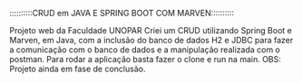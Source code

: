 ::::::::::CRUD em JAVA E SPRING BOOT COM MARVEN::::::::::

Projeto web da Faculdade UNOPAR 
Criei um CRUD utilizando Spring Boot e Marven, em Java, com a inclusão do banco de dados H2 e 
JDBC para fazer a comunicação com o banco de dados e a manipulação realizada com o postman.
  Para rodar a aplicação basta fazer o clone e run na main.
  OBS: Projeto ainda em fase de conclusão.
